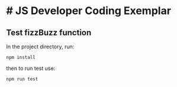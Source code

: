 # # JS Developer Coding Exemplar

## Test fizzBuzz function

In the project directory, run:

    npm install
then to run test use:

    npm run test

 
